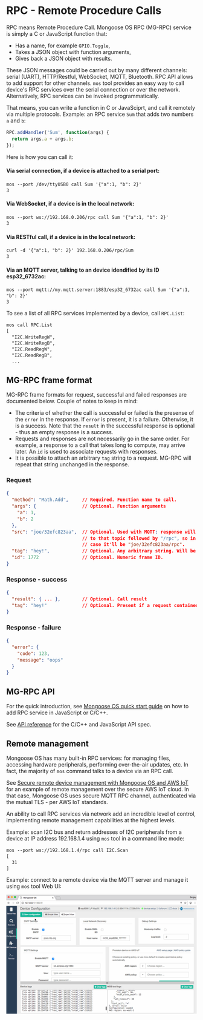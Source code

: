 # RPC - Remote Procedure Calls

RPC means Remote Procedure Call. Mongoose OS RPC (MG-RPC) service is simply a C
or JavaScript function that:

- Has a name, for example `GPIO.Toggle`,
- Takes a JSON object with function arguments,
- Gives back a JSON object with results.

These JSON messages could be carried out by many different channels:
serial (UART), HTTP/Restful, WebSocket, MQTT, Bluetooth. RPC API allows
to add support for other channels. `mos` tool provides an easy way to call
device's RPC services over the serial connection or over the network.
Alternatively, RPC services can be invoked programmatically.

That means, you can write a function in C or JavaSciprt,
and call it remotely via multiple protocols. Example: 
an RPC service `Sum` that adds two numbers `a` and `b`:

```javascript
RPC.addHandler('Sum', function(args) {
  return args.a + args.b;
});
```

Here is how you can call it:

#### Via serial connection, if a device is attached to a serial port:
<pre class="command-line language-bash" data-user="chris" data-host="localhost" data-output="2"><code>mos --port /dev/ttyUSB0 call Sum '{"a":1, "b": 2}'
3</code></pre>

#### Via WebSocket, if a device is in the local network:
<pre class="command-line language-bash" data-user="chris" data-host="localhost" data-output="2"><code>mos --port ws://192.168.0.206/rpc call Sum '{"a":1, "b": 2}'
3</code></pre>

#### Via RESTful call, if a device is in the local network:
<pre class="command-line language-bash" data-user="chris" data-host="localhost" data-output="2"><code>curl -d '{"a":1, "b": 2}' 192.168.0.206/rpc/Sum
3</code></pre>

#### Via an MQTT server, talking to an device idendified by its ID esp32_6732ac:
<pre class="command-line language-bash" data-user="chris" data-host="localhost" data-output="2"><code>mos --port mqtt://my.mqtt.server:1883/esp32_6732ac call Sum '{"a":1, "b": 2}'
3</code></pre>

To see a list of all RPC services implemented by a device, call `RPC.List`:

<pre class="command-line language-bash" data-user="chris" data-host="localhost" data-output="2-100"><code>mos call RPC.List
[
  "I2C.WriteRegW",
  "I2C.WriteRegB",
  "I2C.ReadRegW",
  "I2C.ReadRegB",
  ...</code></pre>

## MG-RPC frame format

MG-RPC frame formats for request, successful and failed responses are
documented below. Couple of notes to keep in mind:

- The criteria of whether the call is successful or failed is the presense
  of the `error` in the response. If `error` is present, it is a failure.
  Otherwise, it is a success. Note that the `result` in the successful
  response is optional - thus an empty response is a success.
- Requests and responses are not necessarily go in the same order. For
  example, a response to a call that takes long to compute, may arrive
  later. An `id` is used to associate requests with responses.
- It is possible to attach an arbitrary `tag` string to a request. MG-RPC
  will repeat that string unchanged in the response.

### Request

```json
{
  "method": "Math.Add",     // Required. Function name to call.
  "args": {                 // Optional. Function arguments
    "a": 1,
    "b": 2
  },
  "src": "joe/32efc823aa",  // Optional. Used with MQTT: response will be sent
                            // to that topic followed by "/rpc", so in this
                            // case it'll be "joe/32efc823aa/rpc".
  "tag": "hey!",            // Optional. Any arbitrary string. Will be repeated in the response
  "id": 1772                // Optional. Numeric frame ID.
}
```

### Response - success

```json
{
  "result": { ... },        // Optional. Call result
  "tag": "hey!"             // Optional. Present if a request contained "tag"
}
```

###  Response - failure

```json
{
  "error": {
    "code": 123,
    "message": "oops"
  }
}
```

## MG-RPC API

For the quick introduction, see
[Mongoose OS quick start guide](https://mongoose-os.com/docs/quickstart/using-javascript.html)
on how to add RPC service in JavaScript or C/C++.

See [API reference](https://mongoose-os.com/docs/reference/api.html#rpc-common)
for the C/C++ and JavaScript API spec.

## Remote management

Mongoose OS has many built-in RPC services: for managing files, accessing
hardware peripherals, performing over-the-air updates, etc. In fact,
the majority of `mos` command talks to a device via an RPC call.

See [Secure remote device management with Mongoose OS and AWS IoT](https://mongoose-os.com/blog/secure-remote-device-management-with-mongoose-os-and-aws-iot-for-esp32-esp8266-ti-cc3200-stm32/)
for an example of remote management over the secure AWS IoT cloud. In that
case, Mongoose OS uses secure MQTT RPC channel, authenticated via the
mutual TLS - per AWS IoT standards.

An ability to call RPC services via network add an incredible level of
control, implementing remote management capabilities at the highest levels.

Example: scan I2C bus and return addresses of I2C peripherals from a device
at IP address 192.168.1.4 using `mos` tool in a command line mode:

<pre class="command-line language-bash" data-user="chris" data-host="localhost" data-output="2-100"><code>mos --port ws://192.168.1.4/rpc call I2C.Scan
[
  31
]</code></pre>

Example: connect to a remote device via the MQTT server and manage it
using `mos` tool Web UI:

![](images/mos3.gif)

